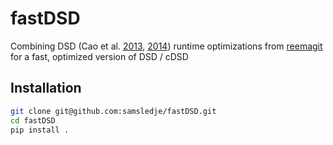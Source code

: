 # fastDSD
Combining DSD (Cao et al. [2013](https://journals.plos.org/plosone/article?id=10.1371/journal.pone.0076339), [2014](https://www.ncbi.nlm.nih.gov/pmc/articles/PMC4058952/)) runtime optimizations from [reemagit](https://github.com/reemagit/DSD) for a fast, optimized version of DSD / cDSD

## Installation

```bash
git clone git@github.com:samsledje/fastDSD.git
cd fastDSD
pip install .
```
